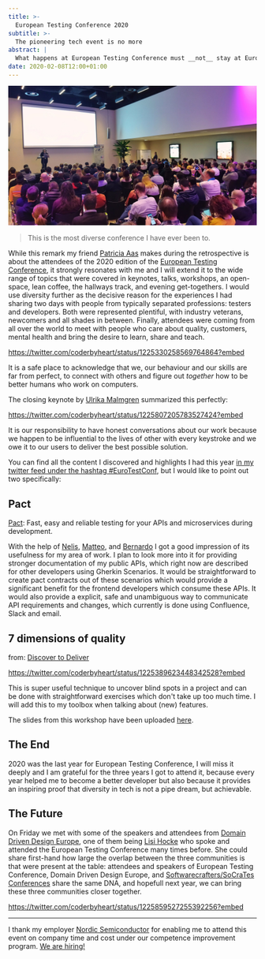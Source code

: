 ```yaml
---
title: >-
  European Testing Conference 2020
subtitle: >-
  The pioneering tech event is no more
abstract: |
  What happens at European Testing Conference must __not__ stay at European Testing Conference.
date: 2020-02-08T12:00+01:00
---
```


![European Testing Conference 2020](../media/european-testing-conference-2020.jpeg)

> This is the most diverse conference I have ever been to.

While this remark my friend [Patricia Aas](https://patricia.no/) makes during
the retrospective is about the attendees of the 2020 edition of the
[European Testing Conference](https://europeantestingconference.eu/), it
strongly resonates with me and I will extend it to the wide range of topics that
were covered in keynotes, talks, workshops, an open-space, lean coffee, the
hallways track, and evening get-togethers. I would use diversity further as the
decisive reason for the experiences I had sharing two days with people from
typically separated professions: testers and developers. Both were represented
plentiful, with industry veterans, newcomers and all shades in between. Finally,
attendees were coming from all over the world to meet with people who care about
quality, customers, mental health and bring the desire to learn, share and
teach.

<https://twitter.com/coderbyheart/status/1225330258569764864?embed>

It is a safe place to acknowledge that we, our behaviour and our skills are far
from perfect, to connect with others and figure out _together_ how to be better
humans who work on computers.

The closing keynote by [Ulrika Malmgren](https://twitter.com/Ulrikama)
summarized this perfectly:

<https://twitter.com/coderbyheart/status/1225807205783527424?embed>

It is our responsibility to have honest conversations about our work because we
happen to be influential to the lives of other with every keystroke and we owe
it to our users to deliver the best possible solution.

You can find all the content I discovered and highlights I had this year
[in my twitter feed under the hashtag #EuroTestConf](https://twitter.com/search?q=from%3Acoderbyheart%20%23EuroTestConf&src=typed_query&f=live),
but I would like to point out two specifically:

## Pact

[Pact](https://docs.pact.io/): Fast, easy and reliable testing for your APIs and
microservices during development.

With the help of [Nelis](https://twitter.com/nelisboucke),
[Matteo](https://twitter.com/matteo_pierro), and
[Bernardo](https://twitter.com/bernardobridge) I got a good impression of its
usefulness for my area of work. I plan to look more into it for providing
stronger documentation of my public APIs, which right now are described for
other developers using Gherkin Scenarios. It would be straightforward to create
pact contracts out of these scenarios which would provide a significant benefit
for the frontend developers which consume these APIs. It would also provide a
explicit, safe and unambiguous way to communicate API requirements and changes,
which currently is done using Confluence, Slack and email.

## 7 dimensions of quality

from:
[Discover to Deliver](https://www.ebgconsulting.com/blog/a-quick-dip-into-our-new-book-discover-to-deliver-agile-product-planning-analysis/)

<https://twitter.com/coderbyheart/status/1225389623448342528?embed>

This is super useful technique to uncover blind spots in a project and can be
done with straightforward exercises which don't take up too much time. I will
add this to my toolbox when talking about (new) features.

The slides from this workshop have been uploaded
[here](https://www.slideshare.net/janetgregoryca/exploring-features-and-stories-for-shared-understanding-workshop).

## The End

2020 was the last year for European Testing Conference, I will miss it deeply
and I am grateful for the three years I got to attend it, because every year
helped me to become a better developer but also because it provides an inspiring
proof that diversity in tech is not a pipe dream, but achievable.

## The Future

On Friday we met with some of the speakers and attendees from
[Domain Driven Design Europe](https://dddeurope.com/), one of them being
[Lisi Hocke](https://www.lisihocke.com/p/about-me.html) who spoke and attended
the European Testing Conference many times before. She could share first-hand
how large the overlap between the three communities is that were present at the
table: attendees and speakers of European Testing Conference, Domain Driven
Design Europe, and
[Softwarecrafters/SoCraTes Conferences](https://www.softwarecrafters.org/) share
the same DNA, and hopefull next year, we can bring these three communities
closer together.

<https://twitter.com/coderbyheart/status/1225859527255392256?embed>

---

I thank my employer [Nordic Semiconductor](https://www.nordicsemi.com/) for
enabling me to attend this event on company time and cost under our competence
improvement program.
[We are hiring!](https://www.nordicsemi.com/About-us/Vacant-Positions)
